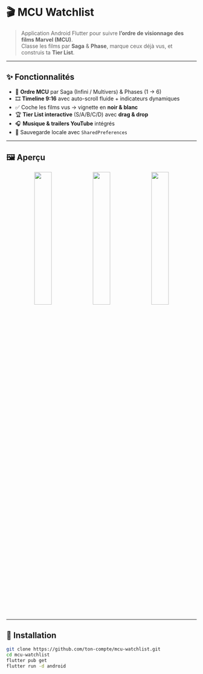 # 🎬 MCU Watchlist

> Application Android Flutter pour suivre **l’ordre de visionnage des films Marvel (MCU)**.  
> Classe les films par **Saga** & **Phase**, marque ceux déjà vus, et construis ta **Tier List**.

---

## ✨ Fonctionnalités

- 📅 **Ordre MCU** par Saga (Infini / Multivers) & Phases (1 → 6)  
- 🎞️ **Timeline 9:16** avec auto-scroll fluide + indicateurs dynamiques  
- ✅ Coche les films vus → vignette en **noir & blanc**  
- 🏆 **Tier List interactive** (S/A/B/C/D) avec **drag & drop**  
- 🎧 **Musique & trailers YouTube** intégrés  
- 💾 Sauvegarde locale avec `SharedPreferences`

---

## 🖼️ Aperçu

<p align="center">
  <img src="assets/readme/screen-home.png" width="30%" />
  <img src="assets/readme/screen-timeline.png" width="30%" />
  <img src="assets/readme/screen-tierlist.png" width="30%" />
</p>

---

## 🚀 Installation

```bash
git clone https://github.com/ton-compte/mcu-watchlist.git
cd mcu-watchlist
flutter pub get
flutter run -d android
